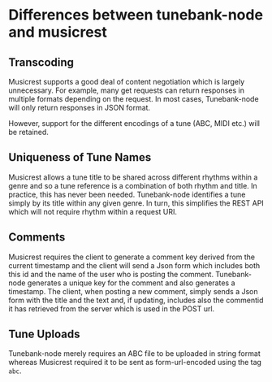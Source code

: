 # Differences between tunebank-node and musicrest

## Transcoding

Musicrest supports a good deal of content negotiation which is largely unnecessary.  For example, many get requests can return responses in multiple formats depending on the request.  In most cases, Tunebank-node will only return responses in JSON format.

However, support for the different encodings of a tune (ABC, MIDI etc.) will be retained.

## Uniqueness of Tune Names

Musicrest allows a tune title to be shared across different rhythms within a genre and so a tune reference is a combination of both rhythm and title.  In practice, this has never been needed. Tunebank-node identifies a tune simply by its title within any given genre. In turn, this simplifies the REST API which will not require rhythm within a request URI.

## Comments

Musicrest requires the client to generate a comment key derived from the current timestamp and the client will send a Json form which includes both this id and the name of the user who is posting the comment. Tunebank-node generates a unique key for the comment and also generates a timestamp.  The client, when posting a new comment, simply sends a Json form with the title and the text and, if updating, includes also the commentid it has retrieved from the server which is used in the POST url.

## Tune Uploads

Tunebank-node merely requires an ABC file to be uploaded in string format whereas Musicrest required it to be sent as form-url-encoded using the tag `abc`.